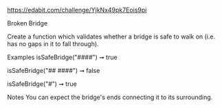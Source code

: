 https://edabit.com/challenge/YjkNx49pk7Eois9pi

Broken Bridge

Create a function which validates whether a bridge is safe to walk on (i.e. has no gaps in it to fall through).

Examples
isSafeBridge("####") ➞ true

isSafeBridge("## ####") ➞ false

isSafeBridge("#") ➞ true

Notes
You can expect the bridge's ends connecting it to its surrounding.